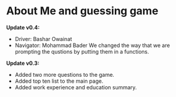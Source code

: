 # About Me and guessing game

**Update v0.4:**
* Driver: Bashar Owainat
* Navigator: Mohammad Bader
We changed the way that we are prompting the qustions by putting them in a functions.



**Update v0.3:**
* Added two more questions to the game.
* Added top ten list to the main page.
* Added work experience and education summary.


